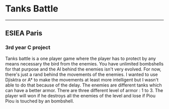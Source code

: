 <h1>Tanks Battle</h1>
<hr>
<h2> ESIEA Paris </h2>
<h3> 3rd year C project</h3>
<p> Tanks battle is a one player game where the player has to protect by any means necessary the bird from the enemies.
You have unlimited bombshells for that purpose and the AI behind the enemies isn't very evolved. For now, there's just a rand behind the movements of the enemies.
I wanted to use Djisktra or A* to make the movements at least more intelligent but I wasn't able to do that because of the delay. 
The enemies are different tanks which can have a better armor. There are three different level of armor : 1 to 3.
The player will won if he destroys all the enemies of the level and lose if Piou Piou is touched by an bombshell.</p>
